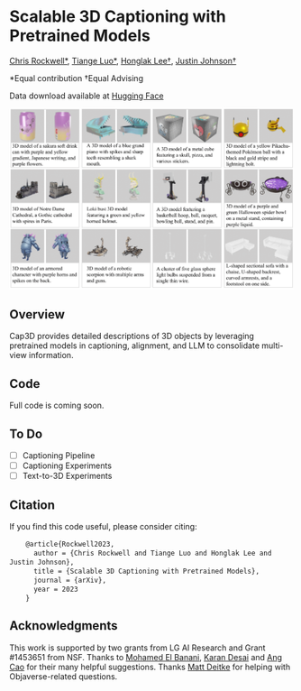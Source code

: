 # Scalable 3D Captioning with Pretrained Models

[Chris Rockwell*](https://crockwell.github.io), [Tiange Luo*](https://tiangeluo.github.io/), [Honglak Lee†](https://web.eecs.umich.edu/~honglak/), [Justin Johnson†](https://web.eecs.umich.edu/~justincj)

*Equal contribution    †Equal Advising

Data download available at [Hugging Face](https://huggingface.co/datasets/tiange/Cap3D)

<img src="teaser.png" alt="drawing">

## Overview
Cap3D provides detailed descriptions of 3D objects by leveraging pretrained models in
captioning, alignment, and LLM to consolidate multi-view information.

## Code
Full code is coming soon.

## To Do
  - [ ] Captioning Pipeline
  - [ ] Captioning Experiments
  - [ ] Text-to-3D Experiments

## Citation
If you find this code useful, please consider citing:
```
    @article{Rockwell2023,
      author = {Chris Rockwell and Tiange Luo and Honglak Lee and Justin Johnson},
      title = {Scalable 3D Captioning with Pretrained Models},
      journal = {arXiv},
      year = 2023
    }
```

## Acknowledgments
This work is supported by two grants from LG AI Research and Grant #1453651 from NSF.
Thanks to <a href="https://mbanani.github.io/">Mohamed El Banani</a>, <a href="http://kdexd.xyz/">Karan Desai</a> and <a href="https://nileshkulkarni.github.io/">Ang Cao</a> for their many helpful suggestions. Thanks <a href="https://mattdeitke.com/">Matt Deitke</a> for helping with Objaverse-related questions. 
